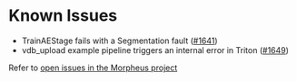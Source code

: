 <!--
SPDX-FileCopyrightText: Copyright (c) 2022-2024, NVIDIA CORPORATION & AFFILIATES. All rights reserved.
SPDX-License-Identifier: Apache-2.0

Licensed under the Apache License, Version 2.0 (the "License");
you may not use this file except in compliance with the License.
You may obtain a copy of the License at

http://www.apache.org/licenses/LICENSE-2.0

Unless required by applicable law or agreed to in writing, software
distributed under the License is distributed on an "AS IS" BASIS,
WITHOUT WARRANTIES OR CONDITIONS OF ANY KIND, either express or implied.
See the License for the specific language governing permissions and
limitations under the License.
-->

# Known Issues

- TrainAEStage fails with a Segmentation fault ([#1641](https://github.com/nv-morpheus/Morpheus/pull/1641))
- vdb_upload example pipeline triggers an internal error in Triton ([#1649](https://github.com/nv-morpheus/Morpheus/pull/1649))

Refer to [open issues in the Morpheus project](https://github.com/nv-morpheus/Morpheus/issues)
